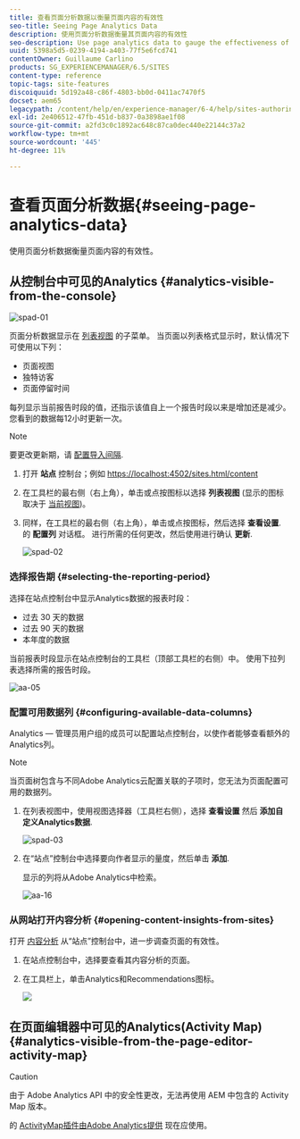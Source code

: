 ```yaml
---
title: 查看页面分析数据以衡量页面内容的有效性
seo-title: Seeing Page Analytics Data
description: 使用页面分析数据衡量其页面内容的有效性
seo-description: Use page analytics data to gauge the effectiveness of their page content
uuid: 5398a5d5-0239-4194-a403-77f5e6fcd741
contentOwner: Guillaume Carlino
products: SG_EXPERIENCEMANAGER/6.5/SITES
content-type: reference
topic-tags: site-features
discoiquuid: 5d192a48-c86f-4803-bb0d-0411ac7470f5
docset: aem65
legacypath: /content/help/en/experience-manager/6-4/help/sites-authoring/pa-using.html
exl-id: 2e406512-47fb-451d-b837-0a3898ae1f08
source-git-commit: a2fd3c0c1892ac648c87ca0dec440e22144c37a2
workflow-type: tm+mt
source-wordcount: '445'
ht-degree: 11%

---
```


# 查看页面分析数据{#seeing-page-analytics-data}

使用页面分析数据衡量页面内容的有效性。

## 从控制台中可见的Analytics {#analytics-visible-from-the-console}

![spad-01](assets/spad-01.png)

页面分析数据显示在 [列表视图](/help/sites-authoring/basic-handling.md#list-view) 的子菜单。 当页面以列表格式显示时，默认情况下可使用以下列：

* 页面视图
* 独特访客
* 页面停留时间

每列显示当前报告时段的值，还指示该值自上一个报告时段以来是增加还是减少。 您看到的数据每12小时更新一次。

>[!NOTE]
>
>要更改更新期，请 [配置导入间隔](/help/sites-administering/adobeanalytics-connect.md#configuring-the-import-interval).

1. 打开 **站点** 控制台；例如 [https://localhost:4502/sites.html/content](https://localhost:4502/sites.html/content)
1. 在工具栏的最右侧（右上角），单击或点按图标以选择 **列表视图** (显示的图标取决于 [当前视图](/help/sites-authoring/basic-handling.md#viewing-and-selecting-resources))。

1. 同样，在工具栏的最右侧（右上角），单击或点按图标，然后选择 **查看设置**. 的 **配置列** 对话框。 进行所需的任何更改，然后使用进行确认 **更新**.

   ![spad-02](assets/spad-02.png)

### 选择报告期 {#selecting-the-reporting-period}

选择在站点控制台中显示Analytics数据的报表时段：

* 过去 30 天的数据
* 过去 90 天的数据
* 本年度的数据

当前报表时段显示在站点控制台的工具栏（顶部工具栏的右侧）中。 使用下拉列表选择所需的报告时段。

![aa-05](assets/aa-05.png)

### 配置可用数据列 {#configuring-available-data-columns}

Analytics — 管理员用户组的成员可以配置站点控制台，以使作者能够查看额外的Analytics列。

>[!NOTE]
>
>当页面树包含与不同Adobe Analytics云配置关联的子项时，您无法为页面配置可用的数据列。

1. 在列表视图中，使用视图选择器（工具栏右侧），选择 **查看设置** 然后 **添加自定义Analytics数据**.

   ![spad-03](assets/spad-03.png)

1. 在“站点”控制台中选择要向作者显示的量度，然后单击 **添加**.

   显示的列将从Adobe Analytics中检索。

   ![aa-16](assets/aa-16.png)

### 从网站打开内容分析 {#opening-content-insights-from-sites}

打开 [内容分析](/help/sites-authoring/content-insights.md) 从“站点”控制台中，进一步调查页面的有效性。

1. 在站点控制台中，选择要查看其内容分析的页面。
1. 在工具栏上，单击Analytics和Recommendations图标。

   ![](do-not-localize/chlimage_1-14.png)

## 在页面编辑器中可见的Analytics(Activity Map) {#analytics-visible-from-the-page-editor-activity-map}

>[!CAUTION]
>
>由于 Adobe Analytics API 中的安全性更改，无法再使用 AEM 中包含的 Activity Map 版本。
>
>的 [ActivityMap插件由Adobe Analytics提供](https://experienceleague.adobe.com/docs/analytics/analyze/activity-map/getting-started/get-started-users/activitymap-install.html) 现在应使用。
